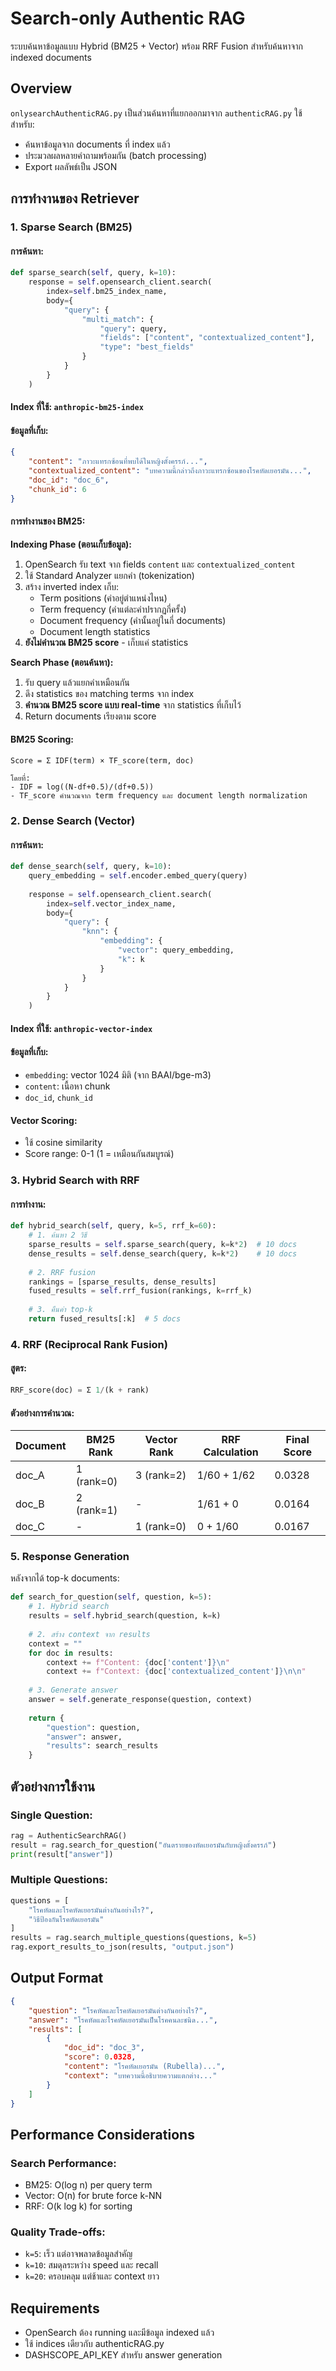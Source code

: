 # Search-only Authentic RAG

ระบบค้นหาข้อมูลแบบ Hybrid (BM25 + Vector) พร้อม RRF Fusion สำหรับค้นหาจาก indexed documents

## Overview

`onlysearchAuthenticRAG.py` เป็นส่วนค้นหาที่แยกออกมาจาก `authenticRAG.py` ใช้สำหรับ:
- ค้นหาข้อมูลจาก documents ที่ index แล้ว
- ประมวลผลหลายคำถามพร้อมกัน (batch processing)
- Export ผลลัพธ์เป็น JSON

## การทำงานของ Retriever

### 1. Sparse Search (BM25)

#### การค้นหา:
```python
def sparse_search(self, query, k=10):
    response = self.opensearch_client.search(
        index=self.bm25_index_name,
        body={
            "query": {
                "multi_match": {
                    "query": query,
                    "fields": ["content", "contextualized_content"],
                    "type": "best_fields"
                }
            }
        }
    )
```

#### Index ที่ใช้: `anthropic-bm25-index`

#### ข้อมูลที่เก็บ:
```json
{
    "content": "ภาวะแทรกซ้อนที่พบได้ในหญิงตั้งครรภ์...",
    "contextualized_content": "บทความนี้กล่าวถึงภาวะแทรกซ้อนของโรคหัดเยอรมัน...",
    "doc_id": "doc_6",
    "chunk_id": 6
}
```

#### การทำงานของ BM25:

**Indexing Phase (ตอนเก็บข้อมูล):**
1. OpenSearch รับ text จาก fields `content` และ `contextualized_content`
2. ใช้ Standard Analyzer แยกคำ (tokenization)
3. สร้าง inverted index เก็บ:
   - Term positions (คำอยู่ตำแหน่งไหน)
   - Term frequency (คำแต่ละคำปรากฏกี่ครั้ง)
   - Document frequency (คำนั้นอยู่ในกี่ documents)
   - Document length statistics
4. **ยังไม่คำนวณ BM25 score** - เก็บแค่ statistics

**Search Phase (ตอนค้นหา):**
1. รับ query แล้วแยกคำเหมือนกัน
2. ดึง statistics ของ matching terms จาก index
3. **คำนวณ BM25 score แบบ real-time** จาก statistics ที่เก็บไว้
4. Return documents เรียงตาม score

#### BM25 Scoring:
```
Score = Σ IDF(term) × TF_score(term, doc)

โดยที่:
- IDF = log((N-df+0.5)/(df+0.5))
- TF_score คำนวณจาก term frequency และ document length normalization
```

### 2. Dense Search (Vector)

#### การค้นหา:
```python
def dense_search(self, query, k=10):
    query_embedding = self.encoder.embed_query(query)
    
    response = self.opensearch_client.search(
        index=self.vector_index_name,
        body={
            "query": {
                "knn": {
                    "embedding": {
                        "vector": query_embedding,
                        "k": k
                    }
                }
            }
        }
    )
```

#### Index ที่ใช้: `anthropic-vector-index`

#### ข้อมูลที่เก็บ:
- `embedding`: vector 1024 มิติ (จาก BAAI/bge-m3)
- `content`: เนื้อหา chunk
- `doc_id`, `chunk_id`

#### Vector Scoring:
- ใช้ cosine similarity
- Score range: 0-1 (1 = เหมือนกันสมบูรณ์)

### 3. Hybrid Search with RRF

#### การทำงาน:
```python
def hybrid_search(self, query, k=5, rrf_k=60):
    # 1. ค้นหา 2 วิธี
    sparse_results = self.sparse_search(query, k=k*2)  # 10 docs
    dense_results = self.dense_search(query, k=k*2)    # 10 docs
    
    # 2. RRF fusion
    rankings = [sparse_results, dense_results]
    fused_results = self.rrf_fusion(rankings, k=rrf_k)
    
    # 3. คืนค่า top-k
    return fused_results[:k]  # 5 docs
```

### 4. RRF (Reciprocal Rank Fusion)

#### สูตร:
```python
RRF_score(doc) = Σ 1/(k + rank)
```

#### ตัวอย่างการคำนวณ:

| Document | BM25 Rank | Vector Rank | RRF Calculation | Final Score |
|----------|-----------|-------------|-----------------|-------------|
| doc_A | 1 (rank=0) | 3 (rank=2) | 1/60 + 1/62 | 0.0328 |
| doc_B | 2 (rank=1) | - | 1/61 + 0 | 0.0164 |
| doc_C | - | 1 (rank=0) | 0 + 1/60 | 0.0167 |

### 5. Response Generation

หลังจากได้ top-k documents:

```python
def search_for_question(self, question, k=5):
    # 1. Hybrid search
    results = self.hybrid_search(question, k=k)
    
    # 2. สร้าง context จาก results
    context = ""
    for doc in results:
        context += f"Content: {doc['content']}\n"
        context += f"Context: {doc['contextualized_content']}\n\n"
    
    # 3. Generate answer
    answer = self.generate_response(question, context)
    
    return {
        "question": question,
        "answer": answer,
        "results": search_results
    }
```

## ตัวอย่างการใช้งาน

### Single Question:
```python
rag = AuthenticSearchRAG()
result = rag.search_for_question("อันตรายของหัดเยอรมันกับหญิงตั้งครรภ์")
print(result["answer"])
```

### Multiple Questions:
```python
questions = [
    "โรคหัดและโรคหัดเยอรมันต่างกันอย่างไร?",
    "วิธีป้องกันโรคหัดเยอรมัน"
]
results = rag.search_multiple_questions(questions, k=5)
rag.export_results_to_json(results, "output.json")
```

## Output Format

```json
{
    "question": "โรคหัดและโรคหัดเยอรมันต่างกันอย่างไร?",
    "answer": "โรคหัดและโรคหัดเยอรมันเป็นโรคคนละชนิด...",
    "results": [
        {
            "doc_id": "doc_3",
            "score": 0.0328,
            "content": "โรคหัดเยอรมัน (Rubella)...",
            "context": "บทความนี้อธิบายความแตกต่าง..."
        }
    ]
}
```

## Performance Considerations

### Search Performance:
- BM25: O(log n) per query term
- Vector: O(n) for brute force k-NN
- RRF: O(k log k) for sorting

### Quality Trade-offs:
- `k=5`: เร็ว แต่อาจพลาดข้อมูลสำคัญ
- `k=10`: สมดุลระหว่าง speed และ recall
- `k=20`: ครอบคลุม แต่ช้าและ context ยาว

## Requirements
- OpenSearch ต้อง running และมีข้อมูล indexed แล้ว
- ใช้ indices เดียวกับ authenticRAG.py
- DASHSCOPE_API_KEY สำหรับ answer generation